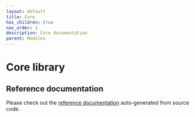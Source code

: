 ```yaml
---
layout: default
title: Core
has_children: true
nav_order: 1
description: Core documentation
parent: Modules
---
```


# Core library

## Reference documentation

Please check out the [reference documentation]({{site.baseurl}}core) auto-generated from source code.
